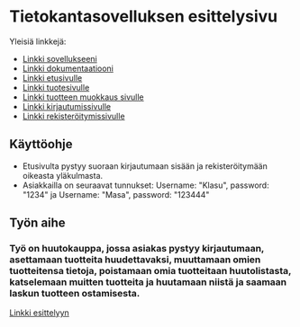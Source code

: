 # Tietokantasovelluksen esittelysivu

Yleisiä linkkejä:

* [Linkki sovellukseeni](http://klaufred.users.cs.helsinki.fi/huutokauppa)
* [Linkki dokumentaatiooni](https://github.com/klaufred/HuutokauppaKamari/tree/master/doc/dokumentaatio.pdf)
* [Linkki etusivulle](http://klaufred.users.cs.helsinki.fi/huutokauppa/)
* [Linkki tuotesivulle](http://http://klaufred.users.cs.helsinki.fi/huutokauppa/product/1)
* [Linkki tuotteen muokkaus sivulle](http://http://klaufred.users.cs.helsinki.fi/huutokauppa/product/1/product_modify)
* [Linkki kirjautumissivulle](http://klaufred.users.cs.helsinki.fi/huutokauppa/login)
* [Linkki rekisteröitymissivulle](http://klaufred.users.cs.helsinki.fi/huutokauppa/register)

## Käyttöohje

* Etusivulta pystyy suoraan kirjautumaan sisään ja rekisteröitymään oikeasta yläkulmasta.
* Asiakkailla on seuraavat tunnukset: Username: "Klasu", password: "1234" ja Username: "Masa", password: "123444"

## Työn aihe

### Työ on huutokauppa, jossa asiakas pystyy kirjautumaan, asettamaan tuotteita huudettavaksi, muuttamaan omien tuotteitensa tietoja, poistamaan omia tuotteitaan huutolistasta, katselemaan muitten tuotteita ja huutamaan niistä ja saamaan laskun tuotteen ostamisesta.

[Linkki esittelyyn](http://advancedkittenry.github.io/suunnittelu_ja_tyoymparisto/aiheet/Huutokauppa.html) 
